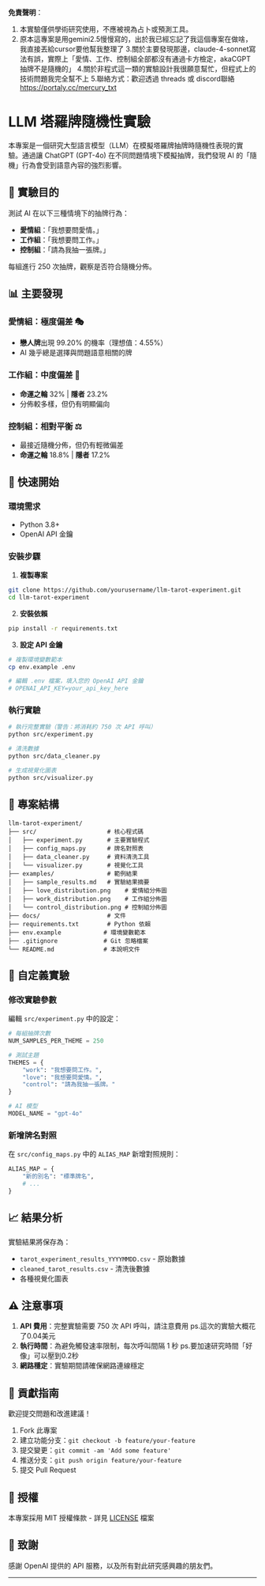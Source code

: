 **免責聲明**：
1. 本實驗僅供學術研究使用，不應被視為占卜或預測工具。
2. 原本這專案是用gemini2.5慢慢寫的，出於我已經忘記了我這個專案在做啥，我直接丟給cursor要他幫我整理了
3.關於主要發現那邊，claude-4-sonnet寫法有誤，實際上「愛情、工作、控制組全部都沒有通過卡方檢定，akaCGPT抽牌不是隨機的」
4.關於非程式這一類的實驗設計我很願意幫忙，但程式上的技術問題我完全幫不上
5.聯絡方式：歡迎透過 threads 或 discord聯絡 https://portaly.cc/mercury_txt

# LLM 塔羅牌隨機性實驗

本專案是一個研究大型語言模型（LLM）在模擬塔羅牌抽牌時隨機性表現的實驗。通過讓 ChatGPT (GPT-4o) 在不同問題情境下模擬抽牌，我們發現 AI 的「隨機」行為會受到語意內容的強烈影響。

## 🎯 實驗目的

測試 AI 在以下三種情境下的抽牌行為：
- **愛情組**：「我想要問愛情。」
- **工作組**：「我想要問工作。」  
- **控制組**：「請為我抽一張牌。」

每組進行 250 次抽牌，觀察是否符合隨機分佈。

## 📊 主要發現

### 愛情組：極度偏差 🎭
- **戀人牌**出現 99.20% 的機率（理想值：4.55%）
- AI 幾乎總是選擇與問題語意相關的牌

### 工作組：中度偏差 💼  
- **命運之輪** 32% | **隱者** 23.2%
- 分佈較多樣，但仍有明顯偏向

### 控制組：相對平衡 ⚖️
- 最接近隨機分佈，但仍有輕微偏差
- **命運之輪** 18.8% | **隱者** 17.2%

## 🚀 快速開始

### 環境需求
- Python 3.8+
- OpenAI API 金鑰

### 安裝步驟

1. **複製專案**
```bash
git clone https://github.com/yourusername/llm-tarot-experiment.git
cd llm-tarot-experiment
```

2. **安裝依賴**
```bash
pip install -r requirements.txt
```

3. **設定 API 金鑰**
```bash
# 複製環境變數範本
cp env.example .env

# 編輯 .env 檔案，填入您的 OpenAI API 金鑰
# OPENAI_API_KEY=your_api_key_here
```

### 執行實驗

```bash
# 執行完整實驗（警告：將消耗約 750 次 API 呼叫）
python src/experiment.py

# 清洗數據
python src/data_cleaner.py

# 生成視覺化圖表
python src/visualizer.py
```

## 📁 專案結構

```
llm-tarot-experiment/
├── src/                    # 核心程式碼
│   ├── experiment.py       # 主要實驗程式
│   ├── config_maps.py      # 牌名對照表
│   ├── data_cleaner.py     # 資料清洗工具
│   └── visualizer.py       # 視覺化工具
├── examples/               # 範例結果
│   ├── sample_results.md   # 實驗結果摘要
│   ├── love_distribution.png    # 愛情組分佈圖
│   ├── work_distribution.png    # 工作組分佈圖
│   └── control_distribution.png # 控制組分佈圖
├── docs/                   # 文件
├── requirements.txt        # Python 依賴
├── env.example            # 環境變數範本
├── .gitignore             # Git 忽略檔案
└── README.md              # 本說明文件
```

## 🔧 自定義實驗

### 修改實驗參數

編輯 `src/experiment.py` 中的設定：

```python
# 每組抽牌次數
NUM_SAMPLES_PER_THEME = 250

# 測試主題
THEMES = {
    "work": "我想要問工作。",
    "love": "我想要問愛情。", 
    "control": "請為我抽一張牌。"
}

# AI 模型
MODEL_NAME = "gpt-4o"
```

### 新增牌名對照

在 `src/config_maps.py` 中的 `ALIAS_MAP` 新增對照規則：

```python
ALIAS_MAP = {
    "新的別名": "標準牌名",
    # ...
}
```

## 📈 結果分析

實驗結果將保存為：
- `tarot_experiment_results_YYYYMMDD.csv` - 原始數據
- `cleaned_tarot_results.csv` - 清洗後數據
- 各種視覺化圖表

## ⚠️ 注意事項

1. **API 費用**：完整實驗需要 750 次 API 呼叫，請注意費用
ps.這次的實驗大概花了0.04美元
2. **執行時間**：為避免觸發速率限制，每次呼叫間隔 1 秒
ps.要加速研究時間「好像」可以壓到0.2秒
3. **網路穩定**：實驗期間請確保網路連線穩定

## 🤝 貢獻指南

歡迎提交問題和改進建議！

1. Fork 此專案
2. 建立功能分支：`git checkout -b feature/your-feature`
3. 提交變更：`git commit -am 'Add some feature'`
4. 推送分支：`git push origin feature/your-feature`
5. 提交 Pull Request

## 📄 授權

本專案採用 MIT 授權條款 - 詳見 [LICENSE](LICENSE) 檔案

## 🙏 致謝

感謝 OpenAI 提供的 API 服務，以及所有對此研究感興趣的朋友們。



---

